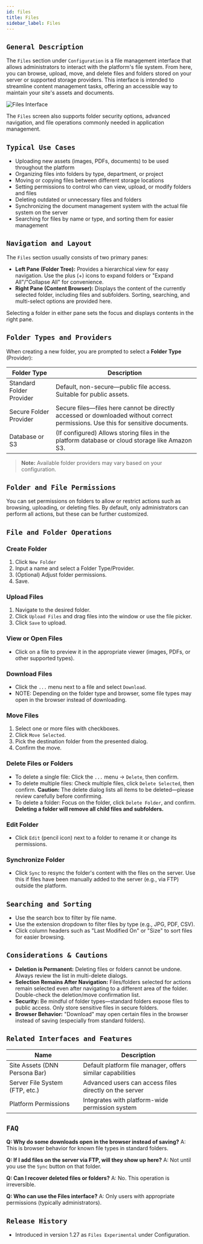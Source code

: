 ```yaml
---
id: files
title: Files
sidebar_label: Files
---
```


## `General Description`

The `Files` section under `Configuration` is a file management interface that allows administrators to interact with the platform's file system. From here, you can browse, upload, move, and delete files and folders stored on your server or supported storage providers. This interface is intended to streamline content management tasks, offering an accessible way to maintain your site's assets and documents.



![Files Interface](/img/files_overview.png)


The `Files` screen also supports folder security options, advanced navigation, and file operations commonly needed in application management.

## `Typical Use Cases`

- Uploading new assets (images, PDFs, documents) to be used throughout the platform
- Organizing files into folders by type, department, or project
- Moving or copying files between different storage locations
- Setting permissions to control who can view, upload, or modify folders and files
- Deleting outdated or unnecessary files and folders
- Synchronizing the document management system with the actual file system on the server
- Searching for files by name or type, and sorting them for easier management

## `Navigation and Layout`

The `Files` section usually consists of two primary panes:

- **Left Pane (Folder Tree):**
Provides a hierarchical view for easy navigation. Use the plus (+) icons to expand folders or "Expand All"/"Collapse All" for convenience.
- **Right Pane (Content Browser):**
Displays the content of the currently selected folder, including files and subfolders. Sorting, searching, and multi-select options are provided here.

Selecting a folder in either pane sets the focus and displays contents in the right pane.

## `Folder Types and Providers`

When creating a new folder, you are prompted to select a **Folder Type** (Provider):

| Folder Type | Description |
| ----------- | ----------- |
| Standard Folder Provider | Default, non-secure—public file access. Suitable for public assets. |
| Secure Folder Provider | Secure files—files here cannot be directly accessed or downloaded without correct permissions. Use this for sensitive documents. |
| Database or S3 | (If configured) Allows storing files in the platform database or cloud storage like Amazon S3. |

> **Note:** Available folder providers may vary based on your configuration.

## `Folder and File Permissions`

You can set permissions on folders to allow or restrict actions such as browsing, uploading, or deleting files. By default, only administrators can perform all actions, but these can be further customized.

## `File and Folder Operations`

### Create Folder

1. Click `New Folder`
2. Input a name and select a Folder Type/Provider.
3. (Optional) Adjust folder permissions.
4. Save.

### Upload Files

1. Navigate to the desired folder.
2. Click `Upload Files` and drag files into the window or use the file picker.
3. Click `Save` to upload.

### View or Open Files

- Click on a file to preview it in the appropriate viewer (images, PDFs, or other supported types).

### Download Files

- Click the `...` menu next to a file and select `Download`.
- NOTE: Depending on the folder type and browser, some file types may open in the browser instead of downloading. 

### Move Files

1. Select one or more files with checkboxes.
2. Click `Move Selected`.
3. Pick the destination folder from the presented dialog.
4. Confirm the move.

### Delete Files or Folders

- To delete a single file: Click the `...` menu → `Delete`, then confirm.
- To delete multiple files: Check multiple files, click `Delete Selected`, then confirm.
**Caution:** The delete dialog lists all items to be deleted—please review carefully before confirming.
- To delete a folder: Focus on the folder, click `Delete Folder`, and confirm.
**Deleting a folder will remove all child files and subfolders.**

### Edit Folder

- Click `Edit` (pencil icon) next to a folder to rename it or change its permissions.

### Synchronize Folder

- Click `Sync` to resync the folder's content with the files on the server.
Use this if files have been manually added to the server (e.g., via FTP) outside the platform.

## `Searching and Sorting`

- Use the search box to filter by file name.
- Use the extension dropdown to filter files by type (e.g., JPG, PDF, CSV).
- Click column headers such as "Last Modified On" or "Size" to sort files for easier browsing.

## `Considerations & Cautions`

- **Deletion is Permanent:** Deleting files or folders cannot be undone. Always review the list in multi-delete dialogs.
- **Selection Remains After Navigation:** Files/folders selected for actions remain selected even after navigating to a different area of the folder. Double-check the deletion/move confirmation list.
- **Security:** Be mindful of folder types—standard folders expose files to public access. Only store sensitive files in secure folders.
- **Browser Behavior:** "Download" may open certain files in the browser instead of saving (especially from standard folders). 

## `Related Interfaces and Features`

| Name | Description |
| ---- | ----------- |
| Site Assets (DNN Persona Bar) | Default platform file manager, offers similar capabilities |
| Server File System (FTP, etc.) | Advanced users can access files directly on the server |
| Platform Permissions | Integrates with platform-wide permission system |



## `FAQ`

**Q: Why do some downloads open in the browser instead of saving?**
A: This is browser behavior for known file types in standard folders.

**Q: If I add files on the server via FTP, will they show up here?**
A: Not until you use the `Sync` button on that folder.

**Q: Can I recover deleted files or folders?**
A: No. This operation is irreversible.

**Q: Who can use the Files interface?**
A: Only users with appropriate permissions (typically administrators).

## `Release History`

- Introduced in version 1.27 as `Files Experimental` under Configuration.
